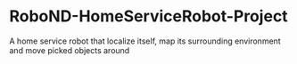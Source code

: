 # RoboND-HomeServiceRobot-Project
A home service robot that localize itself, map its surrounding environment and move picked objects around

